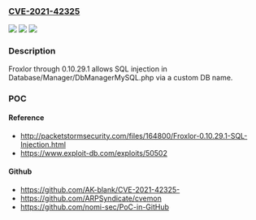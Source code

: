 ### [CVE-2021-42325](https://cve.mitre.org/cgi-bin/cvename.cgi?name=CVE-2021-42325)
![](https://img.shields.io/static/v1?label=Product&message=n%2Fa&color=blue)
![](https://img.shields.io/static/v1?label=Version&message=n%2Fa&color=blue)
![](https://img.shields.io/static/v1?label=Vulnerability&message=n%2Fa&color=brighgreen)

### Description

Froxlor through 0.10.29.1 allows SQL injection in Database/Manager/DbManagerMySQL.php via a custom DB name.

### POC

#### Reference
- http://packetstormsecurity.com/files/164800/Froxlor-0.10.29.1-SQL-Injection.html
- https://www.exploit-db.com/exploits/50502

#### Github
- https://github.com/AK-blank/CVE-2021-42325-
- https://github.com/ARPSyndicate/cvemon
- https://github.com/nomi-sec/PoC-in-GitHub

